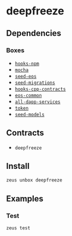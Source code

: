 
deepfreeze 
====================




## Dependencies
### Boxes
* [`hooks-npm`](hooks-npm.md)
* [`mocha`](mocha.md)
* [`seed-eos`](seed-eos.md)
* [`seed-migrations`](seed-migrations.md)
* [`hooks-cpp-contracts`](hooks-cpp-contracts.md)
* [`eos-common`](eos-common.md)
* [`all-dapp-services`](all-dapp-services.md)
* [`token`](token.md)
* [`seed-models`](seed-models.md)


## Contracts
* `deepfreeze`
## Install
```bash
zeus unbox deepfreeze
```
## Examples
### Test 
```bash
zeus test
```



